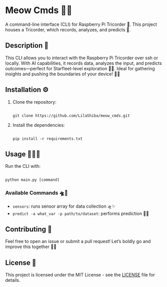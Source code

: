 # Meow Cmds 🚀✨

A command-line interface (CLI) for Raspberry Pi Tricorder 🌙. This project houses a Tricorder, which records, analyzes, and predicts 🌌.

## Description 📡
This CLI allows you to interact with the Raspberry Pi Tricorder over ssh or locally. With AI capabilities, it records data, analyzes the input, and predicts outcomes—perfect for Starfleet-level exploration 🖖✨. Ideal for gathering insights and pushing the boundaries of your device! 🌠💫

## Installation ⚙️

1. Clone the repository:
   <pre><code>
   git clone https://github.com/LilaShiba/meow_cmds.git
   </code></pre>

2. Install the dependencies:
   <pre><code>
   pip install -r requirements.txt
   </code></pre>

## Usage 👩‍🚀🌙

Run the CLI with:
<pre><code>
python main.py [command]
</code></pre>

### Available Commands 🛸🌟
- `sensors`: runs sensor array for data collection 🛸✨
- `predict -a what_var -p path/to/dataset`: performs prediction 🔭🌙

## Contributing 💖
Feel free to open an issue or submit a pull request! Let’s boldly go and improve this together 🌠💫

## License 📜
This project is licensed under the MIT License - see the [LICENSE](LICENSE) file for details.
